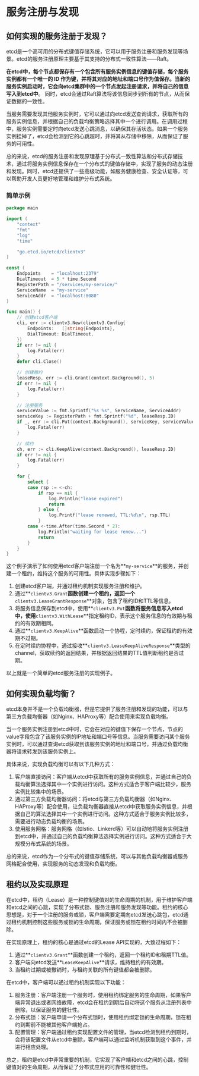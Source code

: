 # 服务注册与发现

## 如何实现的服务注册于发现？

etcd是一个高可用的分布式键值存储系统，它可以用于服务注册和服务发现等场景。etcd的服务注册原理主要基于其支持的分布式一致性算法——Raft。

**在etcd中，每个节点都保存有一个包含所有服务实例信息的键值存储，每个服务实例都有一个唯一的 ID 作为键，并将其对应的地址和端口号作为值保存。当新的服务实例启动时，它会向etcd集群中的一个节点发起注册请求，并将自己的信息写入到etcd中**。
同时，etcd会通过Raft算法将该信息同步到所有的节点，从而保证数据的一致性。

当服务需要发现其他服务实例时，它可以通过向etcd发送查询请求，获取所有的服务实例信息，并根据自己的负载均衡策略选择其中一个进行调用。在调用过程中，服务实例需要定时向etcd发送心跳消息，以确保其存活状态。如果一个服务实例挂掉了，etcd会检测到它的心跳超时，并将其从存储中移除，从而保证了服务的可用性。

总的来说，etcd的服务注册和发现原理基于分布式一致性算法和分布式存储技术，通过将服务实例信息保存在一个分布式的键值存储中，实现了服务的动态注册和发现。同时，etcd还提供了一些高级功能，如服务健康检查、安全认证等，可以帮助开发人员更好地管理和维护分布式系统。

### 简单示例

```go
package main

import (
    "context"
    "fmt"
    "log"
    "time"

    "go.etcd.io/etcd/clientv3"
)

const (
    Endpoints    = "localhost:2379"
    DialTimeout  = 5 * time.Second
    RegisterPath = "/services/my-service/"
    ServiceName  = "my-service"
    ServiceAddr  = "localhost:8080"
)

func main() {
    // 创建etcd客户端
    cli, err := clientv3.New(clientv3.Config{
        Endpoints:   []string{Endpoints},
        DialTimeout: DialTimeout,
    })
    if err != nil {
        log.Fatal(err)
    }
    defer cli.Close()

    // 创建租约
    leaseResp, err := cli.Grant(context.Background(), 5)
    if err != nil {
        log.Fatal(err)
    }

    // 注册服务
    serviceValue := fmt.Sprintf("%s %s", ServiceName, ServiceAddr)
    serviceKey := RegisterPath + fmt.Sprintf("%d", leaseResp.ID)
    if _, err := cli.Put(context.Background(), serviceKey, serviceValue, clientv3.WithLease(leaseResp.ID)); err != nil {
        log.Fatal(err)
    }

    // 续约
    ch, err := cli.KeepAlive(context.Background(), leaseResp.ID)
    if err != nil {
        log.Fatal(err)
    }

    for {
        select {
        case rsp := <-ch:
            if rsp == nil {
                log.Println("lease expired")
                return
            } else {
                log.Printf("lease renewed, TTL:%d\n", rsp.TTL)
            }
        case <-time.After(time.Second * 2):
            log.Println("waiting for lease renew...")
            return
        }
    }
}
```

这个例子演示了如何使用etcd客户端注册一个名为**`my-service`**的服务，并创建一个租约，维持这个服务的可用性。具体实现步骤如下：

1. 创建etcd客户端，并通过租约机制实现服务注册和维护。
2. 通过**`clientv3.Grant`**函数创建一个租约，返回一个**`clientv3.LeaseGrantResponse`**对象，包含了租约ID和TTL等信息。
3. 将服务信息保存到etcd中，使用**`clientv3.Put`**函数将服务信息写入etcd中，使用**`clientv3.WithLease`**指定租约ID，表示这个服务信息的有效期与租约的有效期相同。
4. 通过**`clientv3.KeepAlive`**函数启动一个协程，定时续约，保证租约的有效期不过期。
5. 在定时续约协程中，通过接收**`clientv3.LeaseKeepAliveResponse`**类型的channel，获取续约的返回结果，并根据返回结果的TTL值判断租约是否过期。

以上就是一个简单的etcd服务注册的实现例子。

## 如何实现负载均衡？

etcd本身并不是一个负载均衡器，但是它提供了服务注册和发现的功能，可以与第三方负载均衡器（如Nginx、HAProxy等）配合使用来实现负载均衡。

当一个服务实例注册到etcd中时，它会在对应的键值下保存一个节点，节点的value字段包含了该服务实例的IP地址和端口号等信息。当服务需要访问某个服务实例时，可以通过查询etcd获取到该服务实例的地址和端口号，并通过负载均衡器将请求转发到该服务实例上。

具体来说，实现负载均衡可以有以下几种方式：

1. 客户端直接访问：客户端从etcd中获取所有的服务实例信息，并通过自己的负载均衡算法选择其中一个实例进行访问。这种方式适合于客户端比较少，服务实例比较集中的场景。
2. 通过第三方负载均衡器访问：将etcd与第三方负载均衡器（如Nginx、HAProxy等）配合使用，让负载均衡器直接从etcd中获取服务实例信息，并根据自己的算法选择其中一个实例进行访问。这种方式适合于服务实例比较多，需要进行动态负载均衡的场景。
3. 使用服务网格：服务网格（如Istio、Linkerd等）可以自动地将服务实例注册到etcd中，并通过自己的负载均衡算法选择实例进行访问。这种方式适合于大规模分布式系统的场景。

总的来说，etcd作为一个分布式的键值存储系统，可以与其他负载均衡器或服务网格配合使用，实现服务的动态发现和负载均衡。

## 租约以及实现原理

在etcd中，租约（Lease）是一种控制键值对的生命周期的机制，用于维护客户端和etcd之间的心跳，实现了分布式锁、服务注册和服务发现等功能。租约的核心思想是，对于一个注册的服务或锁，客户端需要定期向etcd发送心跳包，etcd通过租约机制控制这些服务或锁的生命周期，保证服务或锁在租约时间内不会被删除。

在实现原理上，租约的核心是通过etcd的Lease API实现的，大致过程如下：

1. 通过**`clientv3.Grant`**函数创建一个租约，返回一个租约ID和租期TTL值。
2. 客户端向etcd发送**`LeaseKeepAlive`**请求，维持租约的有效期。
3. 当租约过期或被撤销时，与租约关联的所有键值都会被删除。

在etcd中，客户端可以通过租约机制实现以下功能：

1. 服务注册：客户端注册一个服务时，使用租约绑定服务的生命周期，如果客户端异常退出或者网络故障，etcd会在租约到期后自动将这个服务从注册列表中删除，以保证服务的健壮性。
2. 分布式锁：客户端申请一个分布式锁时，使用租约绑定锁的生命周期，锁在租约到期前不能被其他客户端抢占。
3. 配置管理：客户端通过租约实现配置文件的管理，当etcd检测到租约到期时，会将该配置文件从etcd中删除，客户端可以通过监听机制获取到这个事件，并进行相应处理。

总之，租约是etcd中非常重要的机制，它实现了客户端和etcd之间的心跳，控制键值对的生命周期，从而保证了分布式应用的可靠性和健壮性。